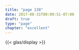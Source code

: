 ```yaml
---
title: "page 138"
date: 2017-08-31T00:09:51-07:00
draft: true
type: "page"
chapter: "excellent"
---
```


{{< glas/display >}}